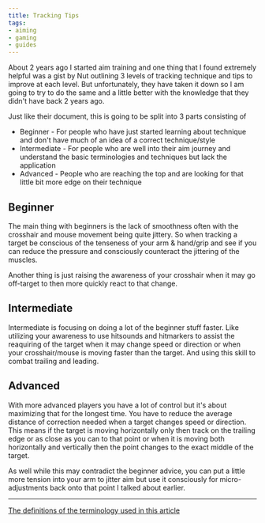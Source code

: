 ```yaml
---
title: Tracking Tips
tags:
- aiming
- gaming
- guides
---
```


About 2 years ago I started aim training and
one thing that I found extremely helpful was a gist by Nut
outlining 3 levels of tracking technique and tips to improve at each level.
But unfortunately, they have taken it down so I am going to try to do the same and
a little better with the knowledge that they didn't have back 2 years ago.

Just like their document, this is going to be split into 3 parts consisting of

- Beginner - For people who have just started learning about technique and
  don't have much of an idea of a correct technique/style
- Intermediate - For people who are well into their aim journey and
  understand the basic terminologies and techniques but lack the application
- Advanced - People who are reaching the top and
  are looking for that little bit more edge on their technique

## Beginner

The main thing with beginners is the lack of smoothness often with the crosshair and mouse movement being quite jittery. So when tracking a target be conscious of the tenseness of your arm & hand/grip and see if you can reduce the pressure and consciously counteract the jittering of the muscles.

Another thing is just raising the awareness of your crosshair when it may go off-target to then more quickly react to that change.

## Intermediate

Intermediate is focusing on doing a lot of the beginner stuff faster. Like utilizing your awareness to use hitsounds and hitmarkers to assist the reaquiring of the target when it may change speed or direction or when your crosshair/mouse is moving faster than the target. And using this skill to combat trailing and leading.

## Advanced

With more advanced players you have a lot of control but it's about maximizing that for the longest time. You have to reduce the average distance of correction needed when a target changes speed or direction. This means if the target is moving horizontally only then track on the trailing edge or as close as you can to that point or when it is moving both horizontally and vertically then the point changes to the exact middle of the target.

As well while this may contradict the beginner advice,
you can put a little more tension into your arm to jitter aim but use it consciously for micro-adjustments back onto that point I talked about earlier.

---

[The definitions of the terminology used in this article](https://aiming-taxonomy.github.io/glossary/)
